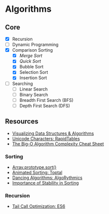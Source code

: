 # Algorithms

## Core
- [X] Recursion
- [ ] Dynamic Programming
- [X] Comparison Sorting
  - [X] *Merge Sort*
  - [X] *Quick Sort*
  - [X] Bubble Sort
  - [X] Selection Sort
  - [X] Insertion Sort
- [ ] Searching
  - [ ] Linear Search
  - [ ] Binary Search
  - [ ] Breadth First Search (BFS)
  - [ ] Depth First Search (DFS)

## Resources
- [Visualizing Data Structures & Algorithms](https://visualgo.net/en)
- [Unicode Characters: RapidTables](https://www.rapidtables.com/code/text/unicode-characters.html)
- [The Big-O Algorithm Complexity Cheat Sheet](https://www.bigocheatsheet.com/ "Big O Cheat Sheet")

### Sorting
- [Array.prototype.sort()](https://developer.mozilla.org/en-US/docs/Web/JavaScript/Reference/Global_Objects/Array/sort)
- [Animated Sorting: Toptal](https://www.toptal.com/developers/sorting-algorithms)
- [Dancing Algorithms: AlgoRythmics](https://www.youtube.com/user/AlgoRythmics/videos)
- [Importance of Stability in Sorting](https://stackoverflow.com/questions/1517793/what-is-stability-in-sorting-algorithms-and-why-is-it-important)

### Recursion
- [Tail Call Optimization: ES6](https://2ality.com/2015/06/tail-call-optimization.html)